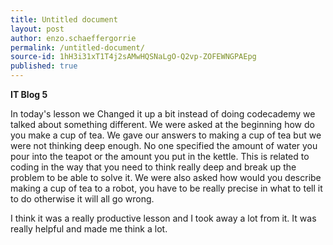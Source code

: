 ```yaml
---
title: Untitled document
layout: post
author: enzo.schaeffergorrie
permalink: /untitled-document/
source-id: 1hH3i31xT1T4j2sAMwHQSNaLgO-Q2vp-ZOFEWNGPAEpg
published: true
---
```

**IT Blog 5**

In today's lesson we Changed it up a bit instead of doing codecademy we talked about something different. We were asked at the beginning how do you make a cup of tea. We gave our answers to making a cup of tea but we were not thinking deep enough. No one specified the amount of water you pour into the teapot or the amount you put in the kettle. This is related to coding in the way that you need to think really deep and break up the problem to be able to solve it. We were also asked how would you describe making a cup of tea to a robot, you have to be really precise in what to tell it to do otherwise it will all go wrong.

I think it was a really productive lesson and I took away a lot from it. It was really helpful and made me think a lot.

